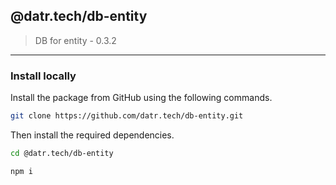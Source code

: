 ## @datr.tech/db-entity

> DB for entity - 0.3.2

---

### Install locally

Install the package from GitHub using the following commands.

```bash
git clone https://github.com/datr.tech/db-entity.git
```

Then install the required dependencies.

```bash
cd @datr.tech/db-entity

npm i
```
